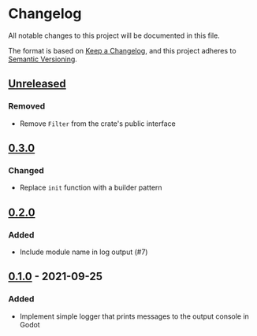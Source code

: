 <!-- markdownlint-disable-file MD024 -->

# Changelog

All notable changes to this project will be documented in this file.

The format is based on [Keep a Changelog](https://keepachangelog.com/en/1.0.0/),
and this project adheres to [Semantic Versioning](https://semver.org/spec/v2.0.0.html).

## [Unreleased]

### Removed

- Remove `Filter` from the crate's public interface

## [0.3.0]

### Changed

- Replace `init` function with a builder pattern

## [0.2.0]

### Added

- Include module name in log output (#7)

## [0.1.0] - 2021-09-25

### Added

- Implement simple logger that prints messages to the output console in Godot

[unreleased]: https://github.com/jdno/godot-logger/compare/v0.3.0...HEAD
[0.3.0]: https://github.com/jdno/godot-logger/releases/tag/v0.3.0
[0.2.0]: https://github.com/jdno/godot-logger/releases/tag/v0.2.0
[0.1.0]: https://github.com/jdno/godot-logger/releases/tag/v0.1.0
